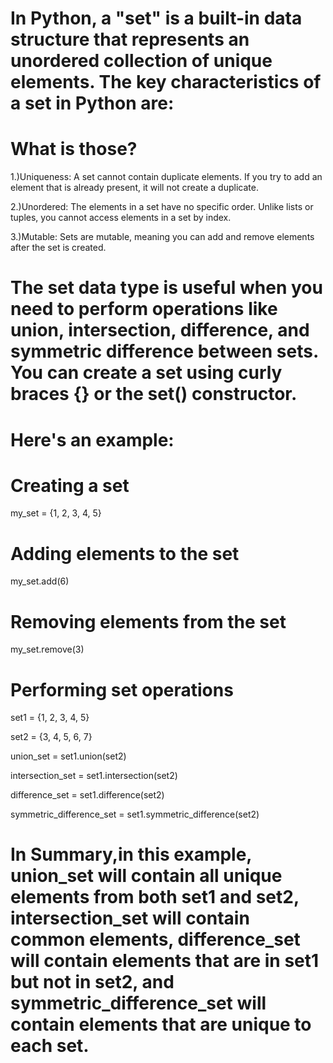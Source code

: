 # In Python, a "set" is a built-in data structure that represents an unordered collection of unique elements. The key characteristics of a set in Python are:

# What is those?

1.)Uniqueness: A set cannot contain duplicate elements. If you try to add an element that is already present, it will not create a duplicate.

2.)Unordered: The elements in a set have no specific order. Unlike lists or tuples, you cannot access elements in a set by index.

3.)Mutable: Sets are mutable, meaning you can add and remove elements after the set is created.

# The set data type is useful when you need to perform operations like union, intersection, difference, and symmetric difference between sets. You can create a set using curly braces {} or the set() constructor.


# Here's an example:


# Creating a set

my_set = {1, 2, 3, 4, 5}

# Adding elements to the set

my_set.add(6)

# Removing elements from the set

my_set.remove(3)

# Performing set operations

set1 = {1, 2, 3, 4, 5}

set2 = {3, 4, 5, 6, 7}

union_set = set1.union(set2)

intersection_set = set1.intersection(set2)

difference_set = set1.difference(set2)

symmetric_difference_set = set1.symmetric_difference(set2)

# In Summary,in this example, union_set will contain all unique elements from both set1 and set2, intersection_set will contain common elements, difference_set will contain elements that are in set1 but not in set2, and symmetric_difference_set will contain elements that are unique to each set.
